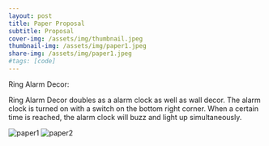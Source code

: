 ```yaml
---
layout: post
title: Paper Proposal
subtitle: Proposal
cover-img: /assets/img/thumbnail.jpeg
thumbnail-img: /assets/img/paper1.jpeg
share-img: /assets/img/paper1.jpeg
#tags: [code]
---
```


Ring Alarm Decor:

Ring Alarm Decor doubles as a alarm clock as well as wall decor. The alarm clock is turned on with a switch on the bottom right corner. When a certain time is reached, the alarm clock will buzz and light up simultaneously. 

![paper1](https://victoriakimm.github.io/assets/img/paper1.jpg)
![paper2](https://victoriakimm.github.io/assets/img/paper2.jpg)
